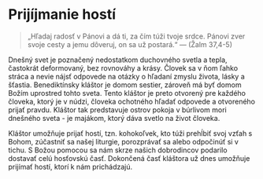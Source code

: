 # Prijíjmanie hostí

> „Hľadaj radosť v Pánovi a dá ti, za čím túži tvoje srdce. Pánovi zver svoje cesty a jemu dôveruj,
> on sa už postará.“
> — (Žalm 37,4-5)

Dnešný svet je poznačený nedostatkom duchovného svetla a tepla, častokrát deformovaný, bez
rovnováhy a krásy. Človek sa v ňom ľahko stráca a nevie nájsť odpovede na otázky o hľadaní zmyslu
života, lásky a šťastia. Benediktínsky kláštor je domom sestier, zároveň má byť domom Božím
uprostred tohto sveta. Tento kláštor je preto otvorený pre každého človeka, ktorý je v núdzi,
človeka ochotného hľadať odpovede a otvoreného prijať pravdu. Kláštor tak predstavuje ostrov
pokoja v búrlivom mori dnešného sveta - je majákom, ktorý dáva svetlo na život človeka.

Kláštor umožňuje prijať hostí, tzn. kohokoľvek, kto túži prehĺbiť svoj vzťah s Bohom, zúčastniť
sa našej liturgie, porozprávať sa alebo odpočinúť si v tichu. S Božou pomocou sa nám skrze našich
dobrodincov podarilo dostavať celú hosťovskú časť. Dokončená časť kláštora už dnes umožňuje
prijímať hostí, ktorí k nám prichádzajú.
